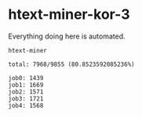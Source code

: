 # htext-miner-kor-3

Everything doing here is automated.

```
htext-miner

total: 7968/9855 (80.8523592085236%)

job0: 1439
job1: 1669
job2: 1571
job3: 1721
job4: 1568
```